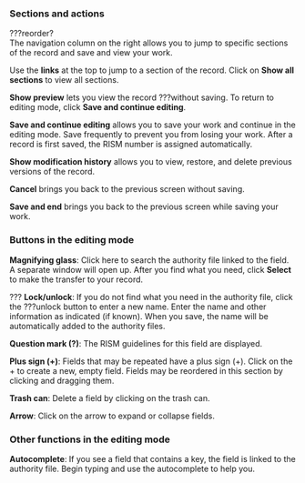 ### Sections and actions

???reorder?  
The navigation column on the right allows you to jump to specific sections of the record and save and view your work.

Use the **links** at the top to jump to a section of the record. Click on **Show all sections** to view all sections.

**Show preview** lets you view the record ???without saving. To return to editing mode, click **Save and continue editing**.

**Save and continue editing** allows you to save your work and continue in the editing mode. Save frequently to prevent you from losing your work. After a record is first saved, the RISM number is assigned automatically.

**Show modification history** allows you to view, restore, and delete previous versions of the record.

**Cancel** brings you back to the previous screen without saving.

**Save and end** brings you back to the previous screen while saving your work.

### Buttons in the editing mode

**Magnifying glass**: Click here to search the authority file linked to the field. A separate window will open up. After you find what you need, click **Select** to make the transfer to your record.

??? **Lock/unlock**: If you do not find what you need in the authority file, click the ???unlock button to enter a new name. Enter the name and other information as indicated (if known). When you save, the name will be automatically added to the authority files.

**Question mark (?)**: The RISM guidelines for this field are displayed.

**Plus sign (+)**: Fields that may be repeated have a plus sign (+). Click on the + to create a new, empty field. Fields may be reordered in this section by clicking and dragging them.

**Trash can**: Delete a field by clicking on the trash can.

**Arrow**: Click on the arrow to expand or collapse fields.

### Other functions in the editing mode

**Autocomplete**: If you see a field that contains a key, the field is linked to the authority file. Begin typing and use the autocomplete to help you.
